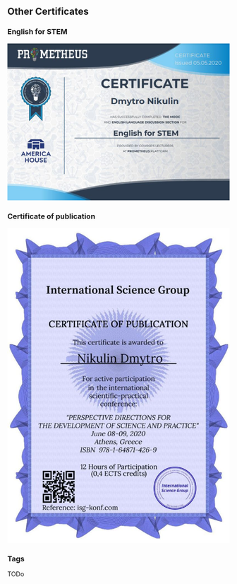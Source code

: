 ## Other Certificates

### English for STEM
<img src="./Images/certStem.jpg" alt="TBD" />

### Certificate of publication
<img src="./Images/certPublication.jpg" alt="TBD" />

### Tags
TODo